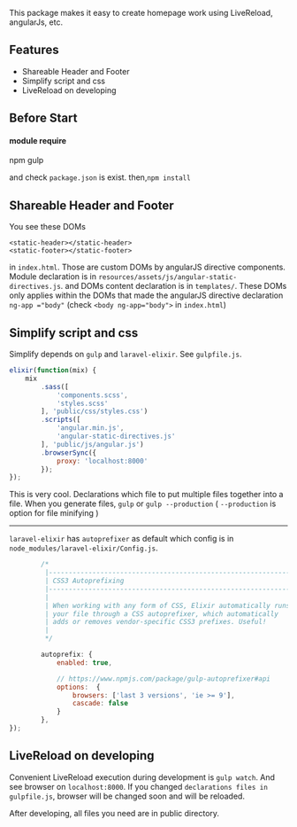 This package makes it easy to create homepage work using LiveReload, angularJs, etc.

## Features
- Shareable Header and Footer
- Simplify script and css
- LiveReload on developing

## Before Start
#### module require
npm
gulp

and check `package.json` is exist. then,`npm install`

## Shareable Header and Footer
You see these DOMs
```
<static-header></static-header>
<static-footer></static-footer>
```
in `index.html`. Those are custom DOMs by angularJS directive components. Module declaration is in `resources/assets/js/angular-static-directives.js`.
and DOMs content declaration is in `templates/`. These DOMs only applies within the DOMs that made the angularJS directive declaration `ng-app ="body"` (check `<body ng-app="body">` in `index.html`)

## Simplify script and css
Simplify depends on `gulp` and `laravel-elixir`. See `gulpfile.js`.
```javascript
elixir(function(mix) {
    mix
        .sass([
            'components.scss',
            'styles.scss'
        ], 'public/css/styles.css')
        .scripts([
            'angular.min.js',
            'angular-static-directives.js'
        ], 'public/js/angular.js')
        .browserSync({
            proxy: 'localhost:8000'
        });
});
```
This is very cool. Declarations which file to put multiple files together into a file.
When you generate files, `gulp` or `gulp --production`
( `--production` is option for file minifying )
- - -
`laravel-elixir` has `autoprefixer` as default which config is in `node_modules/laravel-elixir/Config.js`.
```javascript
        /*
         |----------------------------------------------------------------
         | CSS3 Autoprefixing
         |----------------------------------------------------------------
         |
         | When working with any form of CSS, Elixir automatically runs
         | your file through a CSS autoprefixer, which automatically
         | adds or removes vendor-specific CSS3 prefixes. Useful!
         |
         */

        autoprefix: {
            enabled: true,

            // https://www.npmjs.com/package/gulp-autoprefixer#api
            options:  {
                browsers: ['last 3 versions', 'ie >= 9'],
                cascade: false
            }
        },
});
```
## LiveReload on developing
Convenient LiveReload execution during development is `gulp watch`.
And see browser on `localhost:8000`. If you changed `declarations files in gulpfile.js`, browser will be changed soon and will be reloaded.

After developing, all files you need are in public directory.
